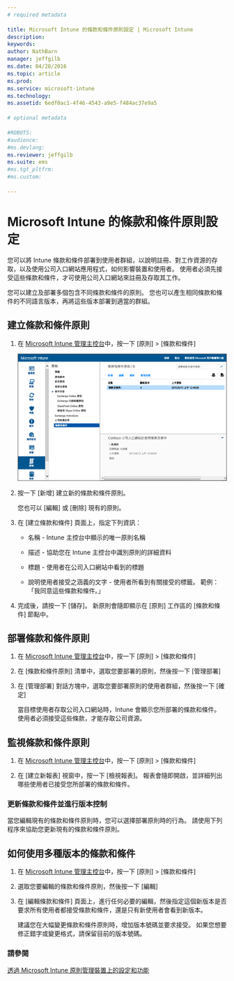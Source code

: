 ```yaml
---
# required metadata

title: Microsoft Intune 的條款和條件原則設定 | Microsoft Intune
description:
keywords:
author: NathBarn
manager: jeffgilb
ms.date: 04/28/2016
ms.topic: article
ms.prod:
ms.service: microsoft-intune
ms.technology:
ms.assetid: 6edf0ac1-4f46-4543-a9e5-f484ac37e9a5

# optional metadata

#ROBOTS:
#audience:
#ms.devlang:
ms.reviewer: jeffgilb
ms.suite: ems
#ms.tgt_pltfrm:
#ms.custom:

---
```


# Microsoft Intune 的條款和條件原則設定
您可以將 Intune 條款和條件部署到使用者群組，以說明註冊、對工作資源的存取，以及使用公司入口網站應用程式，如何影響裝置和使用者。 使用者必須先接受這些條款和條件，才可使用公司入口網站來註冊及存取其工作。

您可以建立及部署多個包含不同條款和條件的原則。 您也可以產生相同條款和條件的不同語言版本，再將這些版本部署到適當的群組。

## 建立條款和條件原則

1.  在 [Microsoft Intune 管理主控台](http://manage.microsoft.com)中，按一下 [原則]  &gt;  [條款和條件]

    ![條款和條件原則螢幕擷取畫面](./media/pol-sa-terms-conditions.png)

2.  按一下 [新增] 建立新的條款和條件原則。

    您也可以 [編輯] 或 [刪除] 現有的原則。

3.  在 [建立條款和條件] 頁面上，指定下列資訊：

    -   名稱 - Intune 主控台中顯示的唯一原則名稱

    -   描述 - 協助您在 Intune 主控台中識別原則的詳細資料

    -   標題 - 使用者在公司入口網站中看到的標題

    -   說明使用者接受之涵義的文字 - 使用者所看到有關接受的標籤。 範例：「我同意這些條款和條件。」

4.  完成後，請按一下 [儲存]。 新原則會隨即顯示在 [原則] 工作區的 [條款和條件] 節點中。

## 部署條款和條件原則

1.  在 [Microsoft Intune 管理主控台](http://manage.microsoft.com)中，按一下 [原則]  &gt;  [條款和條件]

2.  在 [條款和條件原則] 清單中，選取您要部署的原則，然後按一下 [管理部署]

3.  在 [管理部署] 對話方塊中，選取您要部署原則的使用者群組，然後按一下 [確定]

    當目標使用者存取公司入口網站時，Intune 會顯示您所部署的條款和條件。 使用者必須接受這些條款，才能存取公司資源。

## 監視條款和條件原則

1.  在 [Microsoft Intune 管理主控台](http://manage.microsoft.com)中，按一下 [原則]  &gt;  [條款和條件]

2.  在 [建立新報表] 視窗中，按一下 [檢視報表]。 報表會隨即開啟，並詳細列出哪些使用者已接受您所部署的條款和條件。

### 更新條款和條件並進行版本控制
當您編輯現有的條款和條件原則時，您可以選擇部署原則時的行為。 請使用下列程序來協助您更新現有的條款和條件原則。

## 如何使用多種版本的條款和條件

1.  在 [Microsoft Intune 管理主控台](http://manage.microsoft.com)中，按一下 [原則]  &gt;  [條款和條件]

2.  選取您要編輯的條款和條件原則，然後按一下 [編輯]

3.  在 [編輯條款和條件] 頁面上，進行任何必要的編輯，然後指定這個新版本是否要求所有使用者都接受條款和條件，還是只有新使用者會看到新版本。

    建議您在大幅變更條款和條件原則時，增加版本號碼並要求接受。 如果您想要修正錯字或變更格式，請保留目前的版本號碼。

### 請參閱
[透過 Microsoft Intune 原則管理裝置上的設定和功能](manage-settings-and-features-on-your-devices-with-microsoft-intune-policies.md)


<!--HONumber=May16_HO2-->


